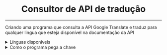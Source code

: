 # <center> Consultor de API de tradução </center>
---


Criando uma programa que consulta a API Google Translate e traduz para qualquer lingua que esteja disponível na documentação da API


<details>
    <summary>Línguas disponíveis</summary>


> Caso queira saber quais linguagens são aceitas por essa API, pode-se verificar na documentação
da API em: [Documentação API Google](https://rapidapi.com/googlecloud/api/google-translate1/)
e também é possivel ver se rodar o metodo`linguagens_disponiveis()`da classe Tradutor

</details>

<details>
    <summary>Como o programa pega a chave</summary>

> Na pasta onde se encontra o código, _deverá_ ter um arquivo `txt` que contém a chave da API.
Que através do metodo `_pega_chave_key()`, o programa entra no arquivo e carrega a chave,
Pode acrescentar no próprio código a chave, foi feito dessa maneira para que cada um possa adicionar a sua chave
personalizada.
</details>
